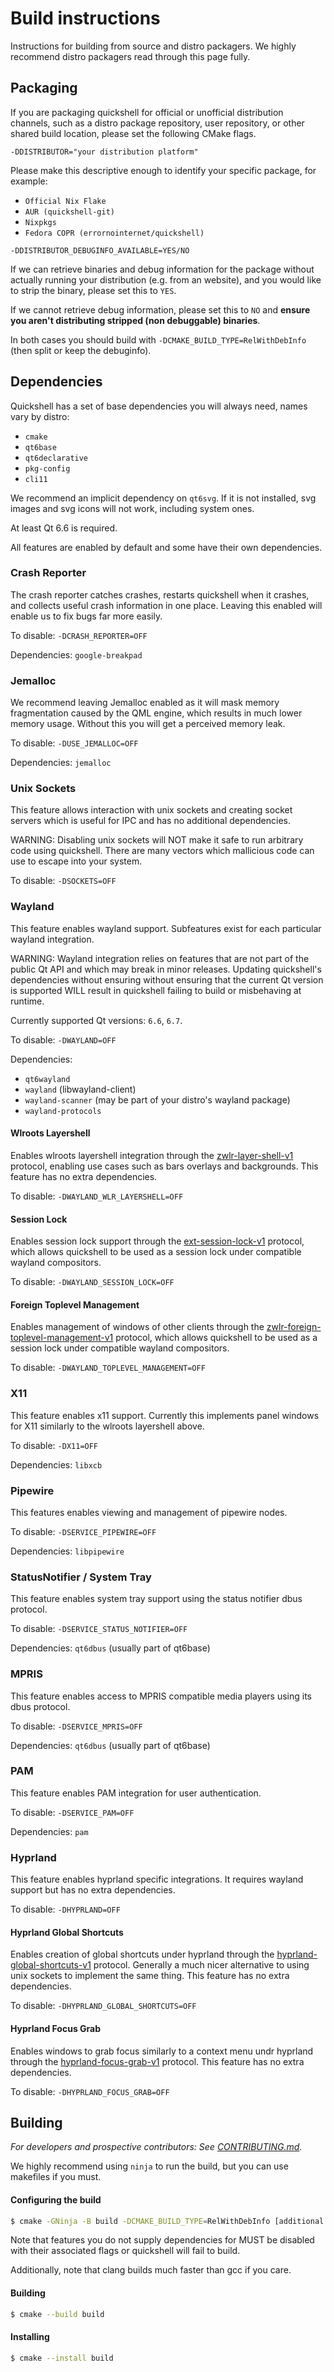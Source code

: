 # Build instructions
Instructions for building from source and distro packagers. We highly recommend
distro packagers read through this page fully.

## Packaging
If you are packaging quickshell for official or unofficial distribution channels,
such as a distro package repository, user repository, or other shared build location,
please set the following CMake flags.

`-DDISTRIBUTOR="your distribution platform"`

Please make this descriptive enough to identify your specific package, for example:
- `Official Nix Flake`
- `AUR (quickshell-git)`
- `Nixpkgs`
- `Fedora COPR (errornointernet/quickshell)`

`-DDISTRIBUTOR_DEBUGINFO_AVAILABLE=YES/NO`

If we can retrieve binaries and debug information for the package without actually running your
distribution (e.g. from an website), and you would like to strip the binary, please set this to `YES`.

If we cannot retrieve debug information, please set this to `NO` and
**ensure you aren't distributing stripped (non debuggable) binaries**.

In both cases you should build with `-DCMAKE_BUILD_TYPE=RelWithDebInfo` (then split or keep the debuginfo).

## Dependencies
Quickshell has a set of base dependencies you will always need, names vary by distro:

- `cmake`
- `qt6base`
- `qt6declarative`
- `pkg-config`
- `cli11`

We recommend an implicit dependency on `qt6svg`. If it is not installed, svg images and
svg icons will not work, including system ones.

At least Qt 6.6 is required.

All features are enabled by default and some have their own dependencies.

### Crash Reporter
The crash reporter catches crashes, restarts quickshell when it crashes,
and collects useful crash information in one place. Leaving this enabled will
enable us to fix bugs far more easily.

To disable: `-DCRASH_REPORTER=OFF`

Dependencies: `google-breakpad`

### Jemalloc
We recommend leaving Jemalloc enabled as it will mask memory fragmentation caused
by the QML engine, which results in much lower memory usage. Without this you
will get a perceived memory leak.

To disable: `-DUSE_JEMALLOC=OFF`

Dependencies: `jemalloc`

### Unix Sockets
This feature allows interaction with unix sockets and creating socket servers
which is useful for IPC and has no additional dependencies.

WARNING: Disabling unix sockets will NOT make it safe to run arbitrary code using quickshell.
There are many vectors which mallicious code can use to escape into your system.

To disable: `-DSOCKETS=OFF`

### Wayland
This feature enables wayland support. Subfeatures exist for each particular wayland integration.

WARNING: Wayland integration relies on features that are not part of the public Qt API and which
may break in minor releases. Updating quickshell's dependencies without ensuring without ensuring
that the current Qt version is supported WILL result in quickshell failing to build or misbehaving
at runtime.

Currently supported Qt versions: `6.6`, `6.7`.

To disable: `-DWAYLAND=OFF`

Dependencies:
 - `qt6wayland`
 - `wayland` (libwayland-client)
 - `wayland-scanner` (may be part of your distro's wayland package)
 - `wayland-protocols`

#### Wlroots Layershell
Enables wlroots layershell integration through the [zwlr-layer-shell-v1] protocol,
enabling use cases such as bars overlays and backgrounds.
This feature has no extra dependencies.

To disable: `-DWAYLAND_WLR_LAYERSHELL=OFF`

[zwlr-layer-shell-v1]: https://wayland.app/protocols/wlr-layer-shell-unstable-v1

#### Session Lock
Enables session lock support through the [ext-session-lock-v1] protocol,
which allows quickshell to be used as a session lock under compatible wayland compositors.

To disable: `-DWAYLAND_SESSION_LOCK=OFF`

[ext-session-lock-v1]: https://wayland.app/protocols/ext-session-lock-v1


#### Foreign Toplevel Management
Enables management of windows of other clients through the [zwlr-foreign-toplevel-management-v1] protocol,
which allows quickshell to be used as a session lock under compatible wayland compositors.

[zwlr-foreign-toplevel-management-v1]: https://wayland.app/protocols/wlr-foreign-toplevel-management-unstable-v1

To disable: `-DWAYLAND_TOPLEVEL_MANAGEMENT=OFF`

### X11
This feature enables x11 support. Currently this implements panel windows for X11 similarly
to the wlroots layershell above.

To disable: `-DX11=OFF`

Dependencies: `libxcb`

### Pipewire
This features enables viewing and management of pipewire nodes.

To disable: `-DSERVICE_PIPEWIRE=OFF`

Dependencies: `libpipewire`

### StatusNotifier / System Tray
This feature enables system tray support using the status notifier dbus protocol.

To disable: `-DSERVICE_STATUS_NOTIFIER=OFF`

Dependencies: `qt6dbus` (usually part of qt6base)

### MPRIS
This feature enables access to MPRIS compatible media players using its dbus protocol.

To disable: `-DSERVICE_MPRIS=OFF`

Dependencies: `qt6dbus` (usually part of qt6base)

### PAM
This feature enables PAM integration for user authentication.

To disable: `-DSERVICE_PAM=OFF`

Dependencies: `pam`

### Hyprland
This feature enables hyprland specific integrations. It requires wayland support
but has no extra dependencies.

To disable: `-DHYPRLAND=OFF`

#### Hyprland Global Shortcuts
Enables creation of global shortcuts under hyprland through the [hyprland-global-shortcuts-v1]
protocol. Generally a much nicer alternative to using unix sockets to implement the same thing.
This feature has no extra dependencies.

To disable: `-DHYPRLAND_GLOBAL_SHORTCUTS=OFF`

[hyprland-global-shortcuts-v1]: https://github.com/hyprwm/hyprland-protocols/blob/main/protocols/hyprland-global-shortcuts-v1.xml

#### Hyprland Focus Grab
Enables windows to grab focus similarly to a context menu undr hyprland through the
[hyprland-focus-grab-v1] protocol. This feature has no extra dependencies.

To disable: `-DHYPRLAND_FOCUS_GRAB=OFF`

[hyprland-focus-grab-v1]: https://github.com/hyprwm/hyprland-protocols/blob/main/protocols/hyprland-focus-grab-v1.xml

## Building
*For developers and prospective contributors: See [CONTRIBUTING.md](CONTRIBUTING.md).*

We highly recommend using `ninja` to run the build, but you can use makefiles if you must.

#### Configuring the build
```sh
$ cmake -GNinja -B build -DCMAKE_BUILD_TYPE=RelWithDebInfo [additional disable flags from above here]
```

Note that features you do not supply dependencies for MUST be disabled with their associated flags
or quickshell will fail to build.

Additionally, note that clang builds much faster than gcc if you care.

#### Building
```sh
$ cmake --build build
```

#### Installing
```sh
$ cmake --install build
```
